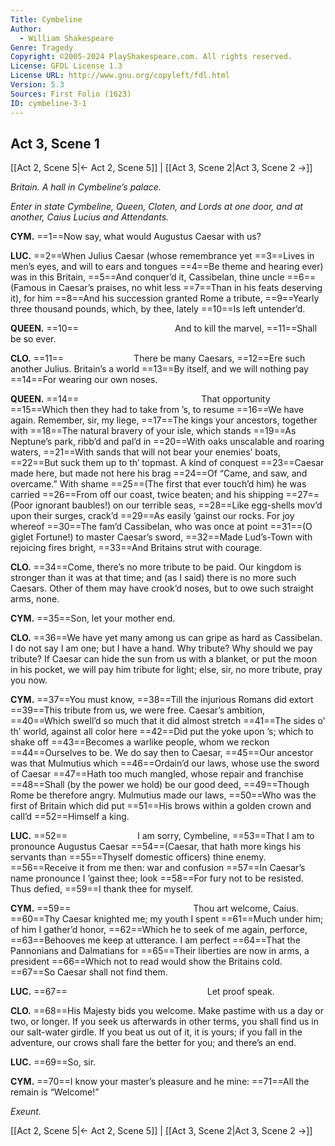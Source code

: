 ```yaml
---
Title: Cymbeline
Author: 
  - William Shakespeare
Genre: Tragedy
Copyright: ©2005-2024 PlayShakespeare.com. All rights reserved.
License: GFDL License 1.3
License URL: http://www.gnu.org/copyleft/fdl.html
Version: 5.3
Sources: First Folio (1623)
ID: cymbeline-3-1
---
```


## Act 3, Scene 1
[[Act 2, Scene 5|← Act 2, Scene 5]] | [[Act 3, Scene 2|Act 3, Scene 2 →]]

*Britain. A hall in Cymbeline’s palace.*

*Enter in state Cymbeline, Queen, Cloten, and Lords at one door, and at another, Caius Lucius and Attendants.*

**CYM.**
==1==Now say, what would Augustus Caesar with us?

**LUC.**
==2==When Julius Caesar (whose remembrance yet
==3==Lives in men’s eyes, and will to ears and tongues
==4==Be theme and hearing ever) was in this Britain,
==5==And conquer’d it, Cassibelan, thine uncle
==6==(Famous in Caesar’s praises, no whit less
==7==Than in his feats deserving it), for him
==8==And his succession granted Rome a tribute,
==9==Yearly three thousand pounds, which, by thee, lately
==10==Is left untender’d.

**QUEEN.**
==10==           And to kill the marvel,
==11==Shall be so ever.

**CLO.**
==11==        There be many Caesars,
==12==Ere such another Julius. Britain’s a world
==13==By itself, and we will nothing pay
==14==For wearing our own noses.

**QUEEN.**
==14==              That opportunity
==15==Which then they had to take from ’s, to resume
==16==We have again. Remember, sir, my liege,
==17==The kings your ancestors, together with
==18==The natural bravery of your isle, which stands
==19==As Neptune’s park, ribb’d and pal’d in
==20==With oaks unscalable and roaring waters,
==21==With sands that will not bear your enemies’ boats,
==22==But suck them up to th’ topmast. A kind of conquest
==23==Caesar made here, but made not here his brag
==24==Of “Came, and saw, and overcame.” With shame
==25==(The first that ever touch’d him) he was carried
==26==From off our coast, twice beaten; and his shipping
==27==(Poor ignorant baubles!) on our terrible seas,
==28==Like egg-shells mov’d upon their surges, crack’d
==29==As easily ’gainst our rocks. For joy whereof
==30==The fam’d Cassibelan, who was once at point
==31==(O giglet Fortune!) to master Caesar’s sword,
==32==Made Lud’s-Town with rejoicing fires bright,
==33==And Britains strut with courage.

**CLO.**
==34==Come, there’s no more tribute to be paid. Our kingdom is stronger than it was at that time; and (as I said) there is no more such Caesars. Other of them may have crook’d noses, but to owe such straight arms, none.

**CYM.**
==35==Son, let your mother end.

**CLO.**
==36==We have yet many among us can gripe as hard as Cassibelan. I do not say I am one; but I have a hand. Why tribute? Why should we pay tribute? If Caesar can hide the sun from us with a blanket, or put the moon in his pocket, we will pay him tribute for light; else, sir, no more tribute, pray you now.

**CYM.**
==37==You must know,
==38==Till the injurious Romans did extort
==39==This tribute from us, we were free. Caesar’s ambition,
==40==Which swell’d so much that it did almost stretch
==41==The sides o’ th’ world, against all color here
==42==Did put the yoke upon ’s; which to shake off
==43==Becomes a warlike people, whom we reckon
==44==Ourselves to be. We do say then to Caesar,
==45==Our ancestor was that Mulmutius which
==46==Ordain’d our laws, whose use the sword of Caesar
==47==Hath too much mangled, whose repair and franchise
==48==Shall (by the power we hold) be our good deed,
==49==Though Rome be therefore angry. Mulmutius made our laws,
==50==Who was the first of Britain which did put
==51==His brows within a golden crown and call’d
==52==Himself a king.

**LUC.**
==52==        I am sorry, Cymbeline,
==53==That I am to pronounce Augustus Caesar
==54==(Caesar, that hath more kings his servants than
==55==Thyself domestic officers) thine enemy.
==56==Receive it from me then: war and confusion
==57==In Caesar’s name pronounce I ’gainst thee; look
==58==For fury not to be resisted. Thus defied,
==59==I thank thee for myself.

**CYM.**
==59==              Thou art welcome, Caius.
==60==Thy Caesar knighted me; my youth I spent
==61==Much under him; of him I gather’d honor,
==62==Which he to seek of me again, perforce,
==63==Behooves me keep at utterance. I am perfect
==64==That the Pannonians and Dalmatians for
==65==Their liberties are now in arms, a president
==66==Which not to read would show the Britains cold.
==67==So Caesar shall not find them.

**LUC.**
==67==                Let proof speak.

**CLO.**
==68==His Majesty bids you welcome. Make pastime with us a day or two, or longer. If you seek us afterwards in other terms, you shall find us in our salt-water girdle. If you beat us out of it, it is yours; if you fall in the adventure, our crows shall fare the better for you; and there’s an end.

**LUC.**
==69==So, sir.

**CYM.**
==70==I know your master’s pleasure and he mine:
==71==All the remain is “Welcome!”

*Exeunt.*

[[Act 2, Scene 5|← Act 2, Scene 5]] | [[Act 3, Scene 2|Act 3, Scene 2 →]]